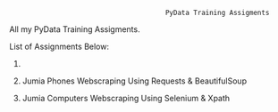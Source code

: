                                           PyData Training Assigments

All my PyData Training Assigments.

List of Assignments Below:

1. 

2. Jumia Phones Webscraping Using Requests & BeautifulSoup

3. Jumia Computers Webscraping Using Selenium & Xpath
